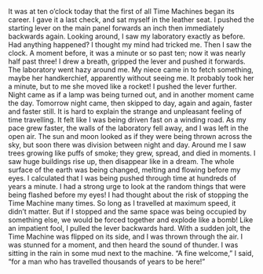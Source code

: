 It was at ten o’clock today that the first of all Time Machines began its career. I gave it a last check, and sat myself in the leather seat. I pushed the starting lever on the main panel forwards an inch then immediately backwards again. Looking around, I saw my laboratory exactly as before. Had anything happened? I thought my mind had tricked me. Then I saw the clock. A moment before, it was a minute or so past ten; now it was nearly half past three!
I drew a breath, gripped the lever and pushed it forwards. The laboratory went hazy around me. My niece came in to fetch something, maybe her handkerchief, apparently without seeing me. It probably took her a minute, but to me she moved like a rocket! I pushed the lever further. Night came as if a lamp was being turned out, and in another moment came the day. Tomorrow night came, then skipped to day, again and again, faster and faster still.
It is hard to explain the strange and unpleasant feeling of time travelling. It felt like I was being driven fast on a winding road. As my pace grew faster, the walls of the laboratory fell away, and I was left in the open air. The sun and moon looked as if they were being thrown across the sky, but soon there was division between night and day. Around me I saw trees growing like puffs of smoke; they grew, spread, and died in moments. I saw huge buildings rise up, then disappear like in a dream. The whole surface of the earth was being changed, melting and flowing before my eyes. I calculated that I was being pushed through time at hundreds of years a minute.
I had a strong urge to look at the random things that were being flashed before my eyes! I had thought about the risk of stopping the Time Machine many times. So long as I travelled at maximum speed, it didn’t matter. But if I stopped and the same space was being occupied by something else, we would be forced together and explode like a bomb! Like an impatient fool, I pulled the lever backwards hard. With a sudden jolt, the Time Machine was flipped on its side, and I was thrown through the air.
I was stunned for a moment, and then heard the sound of thunder. I was sitting in the rain in some mud next to the machine. “A fine welcome,” I said, “for a man who has travelled thousands of years to be here!”